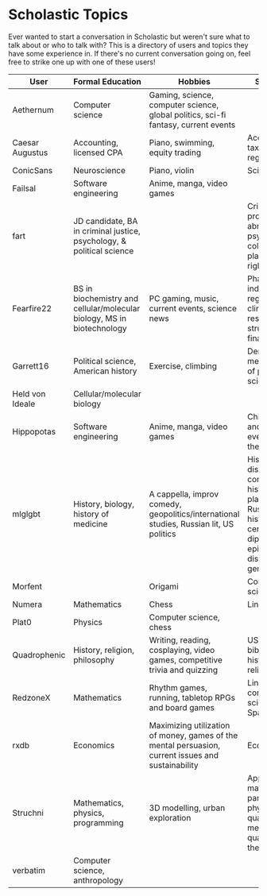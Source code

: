 # Scholastic Topics

Ever wanted to start a conversation in Scholastic but weren't sure what to talk about or who to talk with? This is a directory of users and topics they have some experience in. If there's no current conversation going on, feel free to strike one up with one of these users!

| User | Formal Education | Hobbies | Specialties |
|-|-|-|-|
| Aethernum | Computer science | Gaming, science, computer science, global politics, sci-fi fantasy, current events |  |
| Caesar Augustus | Accounting, licensed CPA | Piano, swimming, equity trading | Accounting, tax, financial regulation |
| ConicSans | Neuroscience | Piano, violin | Science, music |
| Failsal | Software engineering | Anime, manga, video games |  |
| fart | JD candidate, BA in criminal justice, psychology, & political science |  | Criminal procedure, abnormal psychology, college planning, civil rights |
| Fearfire22 | BS in biochemistry and cellular/molecular biology, MS in biotechnology | PC gaming, music, current events, science news | Pharmaceutical industry: regulatory, clinical, research, structure, financial |
| Garrett16 | Political science, American history | Exercise, climbing | Democracy, methodology of political science |
| Held von Ideale | Cellular/molecular biology |  |  |
| Hippopotas | Software engineering | Anime, manga, video games | Chinese news and current events, life in the Bay Area |
| mlglgbt | History, biology, history of medicine | A cappella, improv comedy, geopolitics/international studies, Russian lit, US politics | History of disease concepts, history of plague, Russian history, 19th century diplomacy, epidemic disease, genomics |
| Morfent |  | Origami | Computer science |
| Numera | Mathematics | Chess | Linear algebra |
| Plat0 | Physics | Computer science, chess |  |
| Quadrophenic | History, religion, philosophy | Writing, reading, cosplaying, video games, competitive trivia and quizzing | US history, biblical studies, history of religion |
| RedzoneX | Mathematics | Rhythm games, running, tabletop RPGs and board games | Linear algebra, computer science, Spanish |
| rxdb | Economics | Maximizing utilization of money, games of the mental persuasion, current issues and sustainability | Economics |
| Struchni | Mathematics, physics, programming | 3D modelling, urban exploration | Applied mathematics, particle physics, quantum mechanics, quantum field theory |
| verbatim | Computer science, anthropology |  |  |
